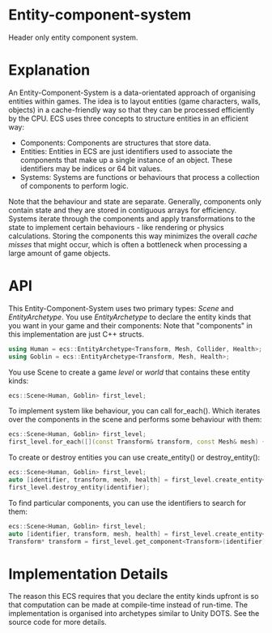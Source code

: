 # Entity-component-system
Header only entity component system. 

# Explanation
An Entity-Component-System is a data-orientated approach of organising entities within games. The idea is to layout entities (game characters, walls, objects) in a cache-friendly way so that they can be processed efficiently by the CPU. ECS uses three concepts to structure entities in an efficient way:

- Components: Components are structures that store data.
- Entities: Entities in ECS are just identifiers used to associate the components that make up a single instance of an object. These identifiers may be indices or 64 bit values.
- Systems: Systems are functions or behaviours that process a collection of components to perform logic.

Note that the behaviour and state are separate. Generally, components only contain state and they are stored in contiguous arrays for efficiency. Systems iterate through the components and apply transformations to the state to implement certain behaviours - like rendering or physics calculations. Storing the components this way minimizes the overall *cache misses* that might occur, which is often a bottleneck when processing a large amount of game objects.

# API

This Entity-Component-System uses two primary types: *Scene* and *EntityArchetype*. You use *EntityArchetype* to declare the entity kinds that you want in your game and their components:
Note that "components" in this implementation are just C++ structs.

```C++
using Human = ecs::EntityArchetype<Transform, Mesh, Collider, Health>;
using Goblin = ecs::EntityArchetype<Transform, Mesh, Health>;
```

You use Scene to create a game *level* or *world* that contains these entity kinds:

```C++
ecs::Scene<Human, Goblin> first_level;
```

To implement system like behaviour, you can call for_each(). Which iterates over the components in the scene and performs some behaviour with them: 

```C++
ecs::Scene<Human, Goblin> first_level;
first_level.for_each([](const Transform& transform, const Mesh& mesh) { render(transform, mesh); });
```
To create or destroy entities you can use create_entity() or destroy_entity():

```C++
ecs::Scene<Human, Goblin> first_level;
auto [identifier, transform, mesh, health] = first_level.create_entity<Goblin>();
first_level.destroy_entity(identifier);
```

To find particular components, you can use the identifiers to search for them:

```C++
ecs::Scene<Human, Goblin> first_level;
auto [identifier, transform, mesh, health] = first_level.create_entity<Goblin>();
Transform* transform = first_level.get_component<Transform>(identifier);
```

# Implementation Details
The reason this ECS requires that you declare the entity kinds upfront is so that computation can be made at compile-time instead of run-time. The implementation is organised into archetypes similar to Unity DOTS. See the source code for more details. 
